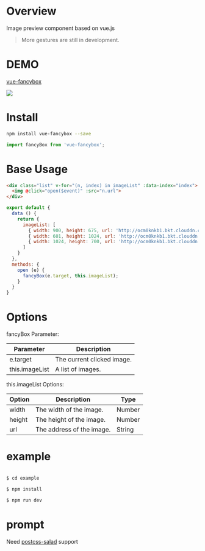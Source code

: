 [postcss-salad]: https://github.com/ElemeFE/postcss-salad
[vue-fancybox]: https://xiecg.github.io/other/vue-fancybox/#/baseUsage
[vue-fancybox]: https://xiecg.github.io/other/vue-fancybox/#/baseUsage

# Overview

Image preview component based on vue.js
> More gestures are still in development.

# DEMO

[vue-fancybox]

<img src="https://xiecg.github.io/other/vue-fancybox/vue-fancybox-code.png">

# Install
```Bash
npm install vue-fancybox --save
```

```JavaScript
import fancyBox from 'vue-fancybox';
```

# Base Usage

```HTML
<div class="list" v-for="(n, index) in imageList" :data-index="index">
  <img @click="open($event)" :src="n.url">
</div>
```

```JavaScript
export default {
  data () {
    return {
      imageList: [
        { width: 900, height: 675, url: 'http://ocm0knkb1.bkt.clouddn.com/1-1.jpg' },
        { width: 601, height: 1024, url: 'http://ocm0knkb1.bkt.clouddn.com/1-2.jpg' },
        { width: 1024, height: 700, url: 'http://ocm0knkb1.bkt.clouddn.com/1-3.jpg' }
      ]
    }
  },
  methods: {
    open (e) {
      fancyBox(e.target, this.imageList);
    }
  }
}
```

# Options

fancyBox Parameter:

| Parameter | Description |
| ----- | ----- |
| e.target | The current clicked image. |
| this.imageList | A list of images. |

this.imageList Options:

| Option | Description | Type |
| ----- | ----- | ----- |
| width | The width of the image. | Number |
| height | The height of the image. | Number |
| url | The address of the image. | String |

# example

```Bash

$ cd example

$ npm install

$ npm run dev

```

# prompt

Need [postcss-salad] support


